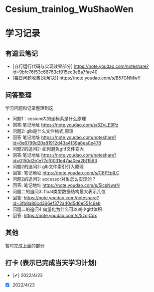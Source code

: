# Cesium_trainlog_WuShaoWen
# 学习记录

## 有道云笔记
<!-- 标题+内容 列出所有的笔记
* [这个GitHub页面](https://github.com/snowflowersnowflake/Cesium_trainlog_WuShaoWen/edit/main/README.md) -->
* [自行运行代码与实现效果部分] https://note.youdao.com/noteshare?id=9bfc76f53c68763cf915ec3e8a7fae40
* [每日问题收集(未解决)] https://note.youdao.com/s/B57GNMwY

## 问答整理
学习问题和记录整理到这
* 问题1：cesium内的坐标系是什么原理
* 回答:笔记地址 https://note.youdao.com/s/6ZvLE9Pz
* 问题2: glb是什么文件格式,原理
* 回答 笔记地址 https://note.youdao.com/noteshare?id=8e6799d20a81912d43a4f39a8ea0e478
* 问题2的追问2: 如何避免gltf文件变大
* 回答:笔记地址 https://note.youdao.com/noteshare?id=0150d2e1e77cf0031e47aa0ea2b11593
* 问题2的追问2: glb文件索引引入原理
* 回答: 笔记地址 https://note.youdao.com/s/C8PEpILC
* 问题2的追问3: accessor对象怎么实现的？
* 回答: 笔记地址 https://note.youdao.com/s/5icsNwaN
* 问题二的追问3: float类型数据结构最大表示几位
* 回答: https://note.youdao.com/noteshare?id=3fb8a86cd366ef372a40d5d6e551c6eb
* 问题二的追问4 向量化为什么可以减少gltf体积
* 回答: https://note.youdao.com/s/5zqjCdx



## 其他
暂时完成上面的部分

## 打卡 (表示已完成当天学习计划)
* [✔] 2022/4/22 
* [x] 2022/4/23 
